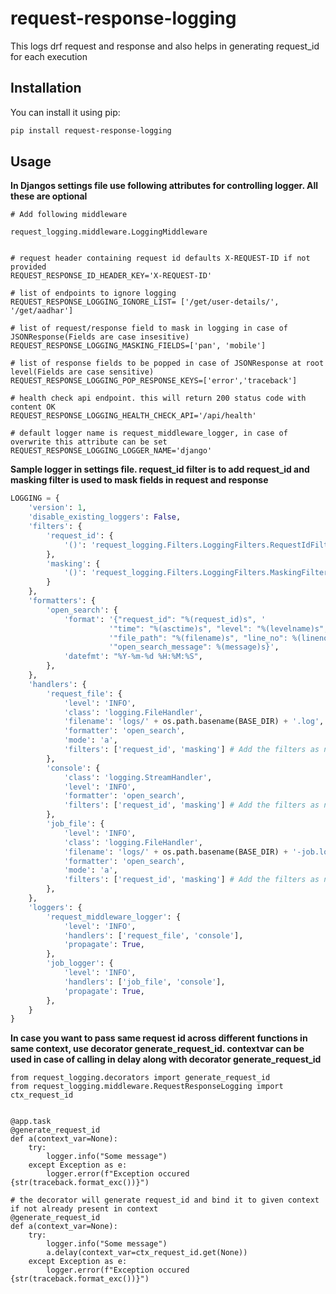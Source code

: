 # request-response-logging

This logs drf request and response and also helps in generating request_id for each execution

## Installation

You can install it using pip:

```bash
pip install request-response-logging
```

## Usage
**In Djangos settings file use following attributes for controlling logger. All these are optional**


```
# Add following middleware

request_logging.middleware.LoggingMiddleware


# request header containing request id defaults X-REQUEST-ID if not provided
REQUEST_RESPONSE_ID_HEADER_KEY='X-REQUEST-ID'

# list of endpoints to ignore logging
REQUEST_RESPONSE_LOGGING_IGNORE_LIST= ['/get/user-details/', '/get/aadhar']

# list of request/response field to mask in logging in case of JSONResponse(Fields are case insesitive)
REQUEST_RESPONSE_LOGGING_MASKING_FIELDS=['pan', 'mobile']

# list of response fields to be popped in case of JSONResponse at root level(Fields are case sensitive)
REQUEST_RESPONSE_LOGGING_POP_RESPONSE_KEYS=['error','traceback']

# health check api endpoint. this will return 200 status code with content OK
REQUEST_RESPONSE_LOGGING_HEALTH_CHECK_API='/api/health'

# default logger name is request_middleware_logger, in case of overwrite this attribute can be set
REQUEST_RESPONSE_LOGGING_LOGGER_NAME='django'
```

**Sample logger in settings file. request_id filter is to add request_id and masking filter is used to mask fields in request and response**
```python
LOGGING = {
    'version': 1,
    'disable_existing_loggers': False,
    'filters': {
        'request_id': {
            '()': 'request_logging.Filters.LoggingFilters.RequestIdFilter'
        },
        'masking': {
            '()': 'request_logging.Filters.LoggingFilters.MaskingFilter'
        }
    },
    'formatters': {
        'open_search': {
            'format': '{"request_id": "%(request_id)s", '
                      '"time": "%(asctime)s", "level": "%(levelname)s", '
                      '"file_path": "%(filename)s", "line_no": %(lineno)s, '
                      '"open_search_message": %(message)s}',
            'datefmt': "%Y-%m-%d %H:%M:%S",
        },
    },
    'handlers': {
        'request_file': {
            'level': 'INFO',
            'class': 'logging.FileHandler',
            'filename': 'logs/' + os.path.basename(BASE_DIR) + '.log',
            'formatter': 'open_search',
            'mode': 'a',
            'filters': ['request_id', 'masking'] # Add the filters as needed
        },
        'console': {
            'class': 'logging.StreamHandler',
            'level': 'INFO',
            'formatter': 'open_search',
            'filters': ['request_id', 'masking'] # Add the filters as needed
        },
        'job_file': {
            'level': 'INFO',
            'class': 'logging.FileHandler',
            'filename': 'logs/' + os.path.basename(BASE_DIR) + '-job.log',
            'formatter': 'open_search',
            'mode': 'a',
            'filters': ['request_id', 'masking'] # Add the filters as needed
        },
    },
    'loggers': {
        'request_middleware_logger': {
            'level': 'INFO',
            'handlers': ['request_file', 'console'],
            'propagate': True,
        },
        'job_logger': {
            'level': 'INFO',
            'handlers': ['job_file', 'console'],
            'propagate': True,
        },
    }
}

```

**In case you want to pass same request id across different functions in same context, use decorator generate_request_id. contextvar can be used in case of calling in delay along with decorator generate_request_id**
```
from request_logging.decorators import generate_request_id
from request_logging.middleware.RequestResponseLogging import ctx_request_id


@app.task
@generate_request_id
def a(context_var=None):
    try:
        logger.info("Some message")
    except Exception as e:
        logger.error(f"Exception occured {str(traceback.format_exc())}")

# the decorator will generate request_id and bind it to given context if not already present in context
@generate_request_id
def a(context_var=None):
    try:
        logger.info("Some message")
        a.delay(context_var=ctx_request_id.get(None))
    except Exception as e:
        logger.error(f"Exception occured {str(traceback.format_exc())}")
        
        
        


```
